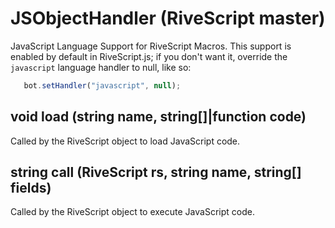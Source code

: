 # JSObjectHandler (RiveScript master)

JavaScript Language Support for RiveScript Macros. This support is enabled by
default in RiveScript.js; if you don't want it, override the `javascript`
language handler to null, like so:

```javascript
   bot.setHandler("javascript", null);
```

## void load (string name, string[]|function code)

Called by the RiveScript object to load JavaScript code.

## string call (RiveScript rs, string name, string[] fields)

Called by the RiveScript object to execute JavaScript code.